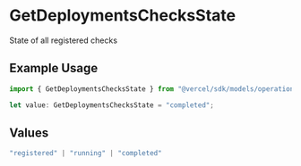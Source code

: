 # GetDeploymentsChecksState

State of all registered checks

## Example Usage

```typescript
import { GetDeploymentsChecksState } from "@vercel/sdk/models/operations/getdeployments.js";

let value: GetDeploymentsChecksState = "completed";
```

## Values

```typescript
"registered" | "running" | "completed"
```